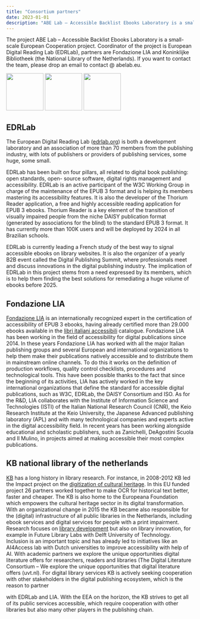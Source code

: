 ```yaml
---
title: "Consortium partners"
date: 2023-01-01
description: "ABE Lab – Accessible Backlist Ebooks Laboratory is a small-scale European Cooperation project. Coordinator of the project is European Digital Reading Lab (EDRLab), partners are Fondazione LIA and Koninklijke Bibliotheek (the National Library of the Netherlands)."
---
```


The project ABE Lab – Accessible Backlist Ebooks Laboratory is a small-scale European Cooperation project. Coordinator of the project is European Digital Reading Lab (EDRLab), partners are Fondazione LIA and <span lang="nl">Koninklijke Bibliotheek</span> (the National Library of the Netherlands). 
If you want to contact the team, please drop an email to contact @ abelab.eu. 

<!-- <img class="logopartners" src="/images/logospartners.png" alt=""/> -->
<div class="center">
<img class="logopartners" src="/images/logoEDRLab.png" alt="" height="100px"/>
<img class="logopartners" src="/images/logolia.svg" alt="" height="100px"/>
<img class="logopartners" src="/images/logoKB.png" alt="" height="100px"/>
</div>

## EDRLab



The European Digital Reading Lab ([edrlab.org](https://edrlab.org)) is both a development laboratory and an association of more than 70 members from the publishing industry, with lots of publishers or providers of publishing services, some huge, some small.

EDRLab has been built on four pillars, all related to digital book publishing: open standards, open-
source software, digital rights management and accessibility. 
EDRLab is an active participant of the W3C Working Group in charge of the maintenance of the EPUB 3 format and is helping its members mastering its accessibility features. 
It is also the developer of the Thorium Reader application, a free and highly accessible reading application for EPUB 3 ebooks. Thorium Reader is a key element of the transition of visually impaired people from the niche DAISY publication format (generated by associations for the blind) to the standard EPUB 3 format. 
It has currently more than 100K users and will be deployed by 2024 in all Brazilian schools.

EDRLab is currently leading a French study of the best way to signal accessible ebooks on library
websites. It is also the organizer of a yearly B2B event called the Digital Publishing Summit, where
professionals meet and discuss innovations in the digital publishing industry.
The implication of EDRLab in this project stems from a need expressed by its members, which is to help
them finding the best solutions for remediating a huge volume of ebooks before 2025.

<!-- <img class="logopartners" src="/images/logolia.svg" alt=""/> -->

## Fondazione LIA

[Fondazione LIA](https://www.fondazionelia.org/) is an internationally recognized expert in the certification of accessibility of EPUB 3 ebooks, having already certified more than 29.000 ebooks available in the <span lang="it">[libri italiani accessibili](http://www.libriitalianiaccessibili.it)</span> catalogue.
Fondazione LIA has been working in the field of accessibility for digital publications since 2014. In these years Fondazione LIA has worked with all the major Italian publishing groups and several European and international organizations to help them make their publications natively accessible and to distribute them in mainstream online channels. To do this it works on the definition of production workflows, quality control checklists, procedures and technological tools. This have been possible thanks to the fact that since the beginning of its activities, LIA has actively worked in the key international organizations that define the standard for accessible digital publications, such as W3C, EDRLab, the DAISY Consortium and ISO. As for the R&D, LIA collaborates with the Institute of Information Science and Technologies (ISTI) of the Italian National Research Council (CNR), the Keio Research Institute at the Keio University, the Japanese Advanced publishing laboratory (APL) and with many technological companies and
experts active in the digital accessibility field. In recent years has been working alongside educational and scholastic publishers, such as Zanichelli, DeAgostini Scuola and Il Mulino, in projects aimed at making accessible their most complex publications.


<!-- <img class="logopartners" src="/images/logoKB.png" alt=""/> -->

## KB national library of the netherlands

[KB](https://www.kb.nl/) has a long history in library research. For instance, in 2008-2012 KB led the Impact project on the
[digitization of cultural heritage](https://www.digitisation.eu/). In this EU funded project 26 partners
worked together to make OCR for historical text better, faster and cheaper. The KB is also home to the
Europeana Foundation which empowers the cultural heritage sector in its digital transformation.
With an organizational change in 2015 the KB became also responsible for the (digital) infrastructure of
all public libraries in the Netherlands, including ebook services and digital services for people with a print
impairment. Research focuses on [library development](https://www.bibliotheekinzicht.nl/) but also on
library innovation, for example in Future Library Labs with Delft University of Technology. Inclusion is an
important topic and has already led to initiatives like an AI4Access lab with Dutch universities to improve
accessibility with help of AI. With academic partners we explore the unique opportunities digital literature
offers for researchers, readers and libraries (The Digital Literature Consortium – We explore the unique
opportunities that digital literature offers (uvt.nl). For digital library services KB is actively seeking
cooperation with other stakeholders in the digital publishing ecosystem, which is the reason to partner

with EDRLab and LIA. With the EEA on the horizon, the KB strives to get all of its public services
accessible, which require cooperation with other libraries but also many other players in the
publishing chain.

